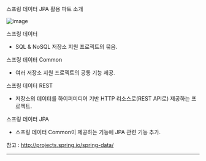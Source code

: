 스프링 데이터 JPA 활용 파트 소개

![image](https://user-images.githubusercontent.com/82703938/116843069-bd003780-ac19-11eb-9e0a-94f238f77cc4.png)

스프링 데이터

- SQL & NoSQL 저장소 지원 프로젝트의 묶음.

스프링 데이터 Common

- 여러 저장소 지원 프로젝트의 공통 기능 제공.

스프링 데이터 REST

- 저장소의 데이터를 하이퍼미디어 기반 HTTP 리소스로(REST API로) 제공하는 프로젝트.

스프링 데이터 JPA

- 스프링 데이터 Common이 제공하는 기능에 JPA 관련 기능 추가.참고 : http://projects.spring.io/spring-data/

---

